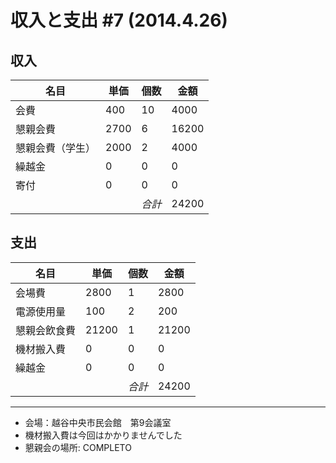 # 収入と支出 #7 (2014.4.26)

## 収入

|名目|単価|個数|金額|
|---|---|---|---|
|会費|400|10|4000|
|懇親会費			|2700	|6		|16200|
|懇親会費（学生）	|2000	|2		|4000|
|繰越金	|0	|0		|0|
|寄付	|0	|0		|0|
|	|	|_合計_		|24200|

 
## 支出

|名目|単価|個数|金額|
|---|---|---|---|
|会場費|2800|1|2800|
|電源使用量|100|2|200|
|懇親会飲食費			|21200	|1		|21200|
|機材搬入費	|0	|0		|0|
|繰越金	|0	|0		|0|
|	|	|_合計_		|24200|

----

 - 会場：越谷中央市民会館　第9会議室
 - 機材搬入費は今回はかかりませんでした
 - 懇親会の場所: COMPLETO